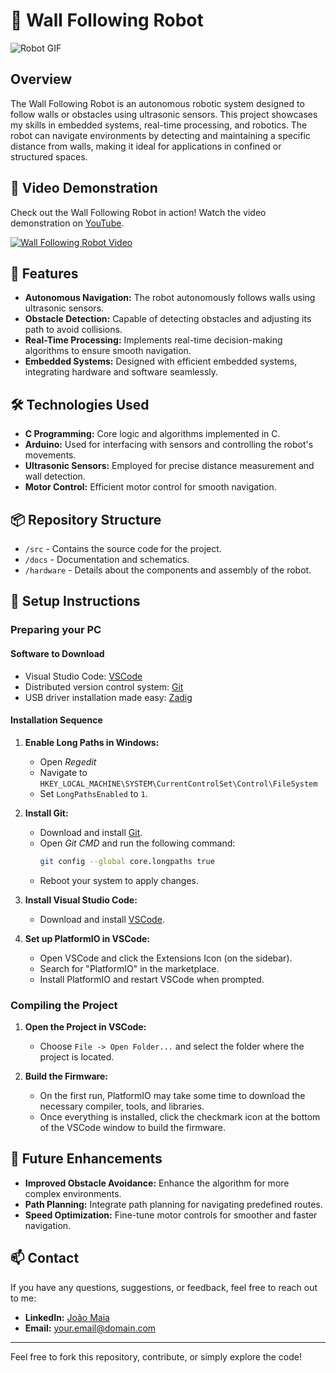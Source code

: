 # 🤖 Wall Following Robot

![Robot GIF](https://media.giphy.com/media/xT9IgzoKnwFNmISR8I/giphy.gif)

## Overview

The Wall Following Robot is an autonomous robotic system designed to follow walls or obstacles using ultrasonic sensors. This project showcases my skills in embedded systems, real-time processing, and robotics. The robot can navigate environments by detecting and maintaining a specific distance from walls, making it ideal for applications in confined or structured spaces.

## 🎥 Video Demonstration

Check out the Wall Following Robot in action! Watch the video demonstration on [YouTube](https://youtu.be/18UAGtivYn0).

[![Wall Following Robot Video](https://img.youtube.com/vi/18UAGtivYn0/0.jpg)](https://youtu.be/18UAGtivYn0)

## 🚀 Features

- **Autonomous Navigation:** The robot autonomously follows walls using ultrasonic sensors.
- **Obstacle Detection:** Capable of detecting obstacles and adjusting its path to avoid collisions.
- **Real-Time Processing:** Implements real-time decision-making algorithms to ensure smooth navigation.
- **Embedded Systems:** Designed with efficient embedded systems, integrating hardware and software seamlessly.

## 🛠️ Technologies Used

- **C Programming:** Core logic and algorithms implemented in C.
- **Arduino:** Used for interfacing with sensors and controlling the robot's movements.
- **Ultrasonic Sensors:** Employed for precise distance measurement and wall detection.
- **Motor Control:** Efficient motor control for smooth navigation.

## 📦 Repository Structure

- `/src` - Contains the source code for the project.
- `/docs` - Documentation and schematics.
- `/hardware` - Details about the components and assembly of the robot.

## 📝 Setup Instructions

### Preparing your PC

#### Software to Download

* Visual Studio Code: [VSCode](https://code.visualstudio.com/download)
* Distributed version control system: [Git](https://git-scm.com/downloads)
* USB driver installation made easy: [Zadig](https://github.com/pbatard/libwdi/releases/download/v1.5.0/zadig-2.8.exe)

#### Installation Sequence

1. **Enable Long Paths in Windows:**
   * Open *Regedit*
   * Navigate to `HKEY_LOCAL_MACHINE\SYSTEM\CurrentControlSet\Control\FileSystem`
   * Set `LongPathsEnabled` to `1`.

2. **Install Git:**
   * Download and install [Git](https://git-scm.com/downloads).
   * Open *Git CMD* and run the following command:
     ```bash
     git config --global core.longpaths true
     ```
   * Reboot your system to apply changes.

3. **Install Visual Studio Code:**
   * Download and install [VSCode](https://code.visualstudio.com/download).

4. **Set up PlatformIO in VSCode:**
   * Open VSCode and click the Extensions Icon (on the sidebar).
   * Search for "PlatformIO" in the marketplace.
   * Install PlatformIO and restart VSCode when prompted.

### Compiling the Project

1. **Open the Project in VSCode:**
   * Choose `File -> Open Folder...` and select the folder where the project is located.

2. **Build the Firmware:**
   * On the first run, PlatformIO may take some time to download the necessary compiler, tools, and libraries.
   * Once everything is installed, click the checkmark icon at the bottom of the VSCode window to build the firmware.

## 🌟 Future Enhancements

- **Improved Obstacle Avoidance:** Enhance the algorithm for more complex environments.
- **Path Planning:** Integrate path planning for navigating predefined routes.
- **Speed Optimization:** Fine-tune motor controls for smoother and faster navigation.

## 📫 Contact

If you have any questions, suggestions, or feedback, feel free to reach out to me:

- **LinkedIn:** [João Maia](https://www.linkedin.com/in/your-linkedin-profile/)
- **Email:** [your.email@domain.com](mailto:your.email@domain.com)

---

Feel free to fork this repository, contribute, or simply explore the code!
